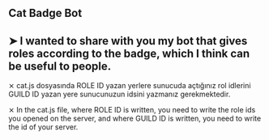 Cat Badge Bot
----------------------------------------------------------------------------------------------------------------------
➤ I wanted to share with you my bot that gives roles according to the badge, which I think can be useful to people.
----------------------------------------------------------------------------------------------------------------------
⨯ cat.js dosyasında ROLE ID yazan yerlere sunucuda açtığınız rol idlerini GUILD ID yazan yere sunucunuzun idsini yazmanız gerekmektedir.

⨯ In the cat.js file, where ROLE ID is written, you need to write the role ids you opened on the server, and where GUILD ID is written, you need to write the id of your server.
